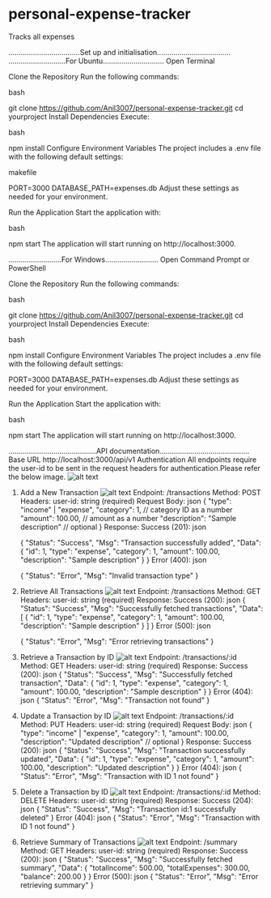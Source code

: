 # personal-expense-tracker
Tracks all expenses

...................................Set up and initialisation....................................
............................For Ubuntu..............................
Open Terminal

Clone the Repository
Run the following commands:

bash

git clone https://github.com/Anil3007/personal-expense-tracker.git
cd yourproject
Install Dependencies
Execute:

bash

npm install
Configure Environment Variables
The project includes a .env file with the following default settings:

makefile

PORT=3000
DATABASE_PATH=expenses.db
Adjust these settings as needed for your environment.

Run the Application
Start the application with:

bash

npm start
The application will start running on http://localhost:3000.

..........................For Windows..........................
Open Command Prompt or PowerShell

Clone the Repository
Run the following commands:

bash

git clone https://github.com/Anil3007/personal-expense-tracker.git
cd yourproject
Install Dependencies
Execute:

bash

npm install
Configure Environment Variables
The project includes a .env file with the following default settings:

PORT=3000
DATABASE_PATH=expenses.db
Adjust these settings as needed for your environment.

Run the Application
Start the application with:

bash

npm start
The application will start running on http://localhost:3000.


...........................................API documentation............................................
Base URL
http://localhost:3000/api/v1
Authentication
All endpoints require the user-id to be sent in the request headers for authentication.Please refer the below image.
![alt text](image-2.png)

1. Add a New Transaction
![alt text](image.png)
Endpoint: /transactions
Method: POST
Headers:
user-id: string (required)
Request Body:
    json
    {
    "type": "income" | "expense",
    "category": 1, // category ID as a number
    "amount": 100.00, // amount as a number
    "description": "Sample description" // optional
    }
Response:
    Success (201):
    json

    {
    "Status": "Success",
    "Msg": "Transaction successfully added",
    "Data": {
        "id": 1,
        "type": "expense",
        "category": 1,
        "amount": 100.00,
        "description": "Sample description"
    }
    }
    Error (400):
    json

    {
    "Status": "Error",
    "Msg": "Invalid transaction type"
    }
2. Retrieve All Transactions
![alt text](image-1.png)
Endpoint: /transactions
Method: GET
Headers:
user-id: string (required)
Response:
    Success (200):
    json
    {
    "Status": "Success",
    "Msg": "Successfully fetched transactions",
    "Data": [
        {
        "id": 1,
        "type": "expense",
        "category": 1,
        "amount": 100.00,
        "description": "Sample description"
        }
    ]
    }
    Error (500):
    json

    {
    "Status": "Error",
    "Msg": "Error retrieving transactions"
    }
3. Retrieve a Transaction by ID
![alt text](image-3.png)
Endpoint: /transactions/:id
Method: GET
Headers:
user-id: string (required)
Response:
    Success (200):
    json
    {
    "Status": "Success",
    "Msg": "Successfully fetched transaction",
    "Data": {
        "id": 1,
        "type": "expense",
        "category": 1,
        "amount": 100.00,
        "description": "Sample description"
    }
    }
    Error (404):
    json
    {
    "Status": "Error",
    "Msg": "Transaction not found"
    }
4. Update a Transaction by ID
![alt text](image-4.png)
Endpoint: /transactions/:id
Method: PUT
Headers:
user-id: string (required)
Request Body:
    json
    {
    "type": "income" | "expense",
    "category": 1,
    "amount": 100.00,
    "description": "Updated description" // optional
    }
Response:
    Success (200):
    json
    {
    "Status": "Success",
    "Msg": "Transaction successfully updated",
    "Data": {
        "id": 1,
        "type": "expense",
        "category": 1,
        "amount": 100.00,
        "description": "Updated description"
    }
    }
    Error (404):
    json
    {
    "Status": "Error",
    "Msg": "Transaction with ID 1 not found"
    }
5. Delete a Transaction by ID
![alt text](image-5.png)
Endpoint: /transactions/:id
Method: DELETE
Headers:
user-id: string (required)
Response:
    Success (204):
    json
    {
    "Status": "Success",
    "Msg": "Transaction id:1 successfully deleted"
    }
    Error (404):
    json
    {
    "Status": "Error",
    "Msg": "Transaction with ID 1 not found"
    }
6. Retrieve Summary of Transactions
![alt text](image-6.png)
Endpoint: /summary
Method: GET
Headers:
user-id: string (required)
Response:
    Success (200):
    json
    {
    "Status": "Success",
    "Msg": "Successfully fetched summary",
    "Data": {
        "totalIncome": 500.00,
        "totalExpenses": 300.00,
        "balance": 200.00
    }
    }
    Error (500):
    json
    {
    "Status": "Error",
    "Msg": "Error retrieving summary"
    }